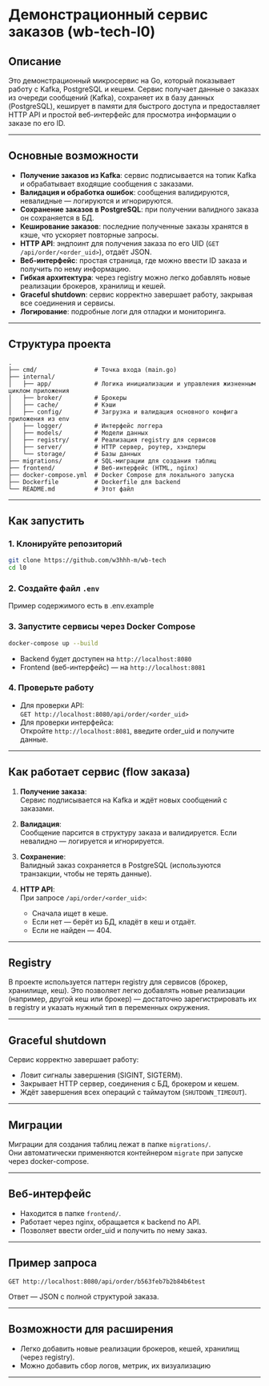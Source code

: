 # Демонстрационный сервис заказов (wb-tech-l0)

## Описание

Это демонстрационный микросервис на Go, который показывает работу с Kafka, PostgreSQL и кешем. Сервис получает данные о заказах из очереди сообщений (Kafka), сохраняет их в базу данных (PostgreSQL), кеширует в памяти для быстрого доступа и предоставляет HTTP API и простой веб-интерфейс для просмотра информации о заказе по его ID.

---

## Основные возможности

- **Получение заказов из Kafka**: сервис подписывается на топик Kafka и обрабатывает входящие сообщения с заказами.
- **Валидация и обработка ошибок**: сообщения валидируются, невалидные — логируются и игнорируются.
- **Сохранение заказов в PostgreSQL**: при получении валидного заказа он сохраняется в БД.
- **Кеширование заказов**: последние полученные заказы хранятся в кэше, что ускоряет повторные запросы.
- **HTTP API**: эндпоинт для получения заказа по его UID (`GET /api/order/<order_uid>`), отдаёт JSON.
- **Веб-интерфейс**: простая страница, где можно ввести ID заказа и получить по нему информацию.
- **Гибкая архитектура**: через registry можно легко добавлять новые реализации брокеров, хранилищ и кешей.
- **Graceful shutdown**: сервис корректно завершает работу, закрывая все соединения и сервисы.
- **Логирование**: подробные логи для отладки и мониторинга.

---

## Структура проекта

```
.
├── cmd/                # Точка входа (main.go)
├── internal/
│   ├── app/            # Логика инициализации и управления жизненным циклом приложения
│   ├── broker/         # Брокеры
│   ├── cache/          # Кэши
│   ├── config/         # Загрузка и валидация основного конфига приложения из env
│   ├── logger/         # Интерфейс логгера
│   ├── models/         # Модели данных
│   ├── registry/       # Реализация registry для сервисов
│   ├── server/         # HTTP сервер, роутер, хэндлеры
│   └── storage/        # Базы данных
├── migrations/         # SQL-миграции для создания таблиц
├── frontend/           # Веб-интерфейс (HTML, nginx)
├── docker-compose.yml  # Docker Compose для локального запуска
├── Dockerfile          # Dockerfile для backend
└── README.md           # Этот файл
```

---

## Как запустить

### 1. Клонируйте репозиторий

```sh
git clone https://github.com/w3hhh-m/wb-tech
cd l0
```

### 2. Создайте файл `.env`

Пример содержимого есть в .env.example

### 3. Запустите сервисы через Docker Compose

```sh
docker-compose up --build
```

- Backend будет доступен на `http://localhost:8080`
- Frontend (веб-интерфейс) — на `http://localhost:8081`

### 4. Проверьте работу

- Для проверки API:  
  `GET http://localhost:8080/api/order/<order_uid>`
- Для проверки интерфейса:  
  Откройте `http://localhost:8081`, введите order_uid и получите данные.

---

## Как работает сервис (flow заказа)

1. **Получение заказа**:  
   Сервис подписывается на Kafka и ждёт новых сообщений с заказами.

2. **Валидация**:  
   Сообщение парсится в структуру заказа и валидируется. Если невалидно — логируется и игнорируется.

3. **Сохранение**:  
   Валидный заказ сохраняется в PostgreSQL (используются транзакции, чтобы не терять данные).

4. **HTTP API**:  
   При запросе `/api/order/<order_uid>`:
   - Сначала ищет в кеше.
   - Если нет — берёт из БД, кладёт в кеш и отдаёт.
   - Если не найден — 404.

---

## Registry

В проекте используется паттерн registry для сервисов (брокер, хранилище, кеш). Это позволяет легко добавлять новые реализации (например, другой кеш или брокер) — достаточно зарегистрировать их в registry и указать нужный тип в переменных окружения.

---

## Graceful shutdown

Сервис корректно завершает работу:
- Ловит сигналы завершения (SIGINT, SIGTERM).
- Закрывает HTTP сервер, соединения с БД, брокером и кешем.
- Ждёт завершения всех операций с таймаутом (`SHUTDOWN_TIMEOUT`).

---

## Миграции

Миграции для создания таблиц лежат в папке `migrations/`.  
Они автоматически применяются контейнером `migrate` при запуске через docker-compose.

---

## Веб-интерфейс

- Находится в папке `frontend/`.
- Работает через nginx, обращается к backend по API.
- Позволяет ввести order_uid и получить по нему заказ.

---

## Пример запроса

```
GET http://localhost:8080/api/order/b563feb7b2b84b6test
```

Ответ — JSON с полной структурой заказа.

---

## Возможности для расширения

- Легко добавить новые реализации брокеров, кешей, хранилищ (через registry).
- Можно добавить сбор логов, метрик, их визуализацию

---
